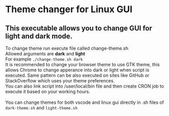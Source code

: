 # Theme changer for Linux GUI

## This executable allows you to change GUI for light and dark mode. 
To change theme run execute file called change-theme.sh <br>
Allowed arguments are <b>dark</b> and <b>light</b> <br>
For example ```./change-theme.sh dark``` <br>
It is recommended to change your browser theme to use GTK theme, this allows Chrome to change apperance into dark or light when script is executed. Same pattern can be also executed on sites like GitHub or StackOverflow which uses your theme preferences. <br>
You can also link script into /user/local/bin file and then create CRON job to execute it based on your working hours. <br><br>
You can change themes for both vscode and linux gui directly in .sh files of ```dark-theme.sh``` and ```light-theme.sh```
